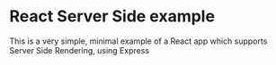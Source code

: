 # React Server Side example

This is a very simple, minimal example of a React app which supports Server Side Rendering, using Express